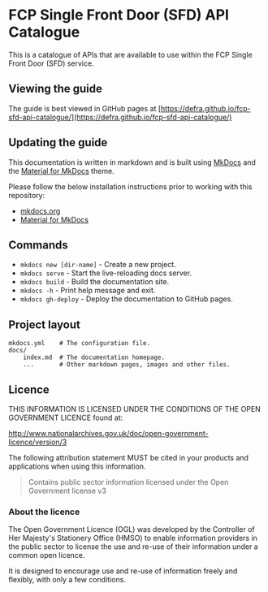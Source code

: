 # FCP Single Front Door (SFD) API Catalogue
This is a catalogue of APIs that are available to use within the FCP Single Front Door (SFD) service.

## Viewing the guide

The guide is best viewed in GitHub pages at [https://defra.github.io/fcp-sfd-api-catalogue/](https://defra.github.io/fcp-sfd-api-catalogue/)

## Updating the guide

This documentation is written in markdown and is built using [MkDocs](https://www.mkdocs.org) and the [Material for MkDocs](https://squidfunk.github.io/mkdocs-material/) theme.

Please follow the below installation instructions prior to working with this repository:

- [mkdocs.org](https://www.mkdocs.org)
- [Material for MkDocs](https://squidfunk.github.io/mkdocs-material/)

## Commands

* `mkdocs new [dir-name]` - Create a new project.
* `mkdocs serve` - Start the live-reloading docs server.
* `mkdocs build` - Build the documentation site.
* `mkdocs -h` - Print help message and exit.
* `mkdocs gh-deploy` - Deploy the documentation to GitHub pages.

## Project layout

    mkdocs.yml    # The configuration file.
    docs/
        index.md  # The documentation homepage.
        ...       # Other markdown pages, images and other files.

## Licence

THIS INFORMATION IS LICENSED UNDER THE CONDITIONS OF THE OPEN GOVERNMENT LICENCE found at:

<http://www.nationalarchives.gov.uk/doc/open-government-licence/version/3>

The following attribution statement MUST be cited in your products and applications when using this information.

> Contains public sector information licensed under the Open Government license v3

### About the licence

The Open Government Licence (OGL) was developed by the Controller of Her Majesty's Stationery Office (HMSO) to enable information providers in the public sector to license the use and re-use of their information under a common open licence.

It is designed to encourage use and re-use of information freely and flexibly, with only a few conditions.
